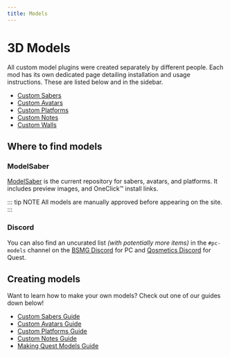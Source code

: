 ```yaml
---
title: Models
---
```


# 3D Models
All custom model plugins were created separately by different people. Each mod has its own dedicated page detailing installation and usage instructions. These are listed below and in the sidebar.

* [Custom Sabers](./custom-sabers.md)
* [Custom Avatars](./custom-avatars.md)
* [Custom Platforms](./custom-platforms.md)
* [Custom Notes](./custom-notes.md)
* [Custom Walls](./custom-walls.md)

## Where to find models
### ModelSaber
[ModelSaber](https://modelsaber.com/) is the current repository for sabers, avatars, and platforms. It includes preview images, and OneClick&trade; install links.

::: tip NOTE All models are manually approved before appearing on the site. :::

### Discord
You can also find an uncurated list _(with potentially more items)_ in the `#pc-models` channel on the [BSMG Discord](https://discord.gg/beatsabermods) for PC and [Qosmetics Discord](https://discord.gg/MEBVngG) for Quest.

## Creating models
Want to learn how to make your own models? Check out one of our guides down below!
* [Custom Sabers Guide](./sabers-guide.md)
* [Custom Avatars Guide](./avatars-guide.md)
* [Custom Platforms Guide](./platforms-guide.md)
* [Custom Notes Guide](./notes-guide.md)
* [Making Quest Models Guide](https://github.com/RedBrumbler/Qosmetics/wiki)